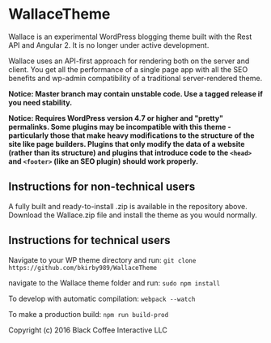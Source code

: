 # WallaceTheme
Wallace is an experimental WordPress blogging theme built with the Rest API and Angular 2. It is no longer under active development.

Wallace uses an API-first approach for rendering both on the server and client. You get all the performance of a single page app with all the SEO benefits and wp-admin compatibility of a traditional server-rendered theme. 

**Notice: Master branch may contain unstable code. Use a tagged release if you need stability.** 

**Notice: Requires WordPress version 4.7 or higher and "pretty" permalinks. Some plugins may be incompatible with this theme - particularly those that make heavy modifications to the structure of the site like page builders. Plugins that only modify the data of a website (rather than its structure) and plugins that introduce code to the `<head>` and `<footer>` (like an SEO plugin) should work properly.** 


## Instructions for non-technical users
A fully built and ready-to-install .zip is available in the repository above. Download the Wallace.zip file and install the theme as you would normally. 
## Instructions for technical users


Navigate to your WP theme directory and run:
`git clone https://github.com/bkirby989/WallaceTheme`

navigate to the Wallace theme folder and run: 
`sudo npm install`

To develop with automatic compilation:
`webpack --watch`

To make a production build:
`npm run build-prod`



Copyright (c) 2016 Black Coffee Interactive LLC

